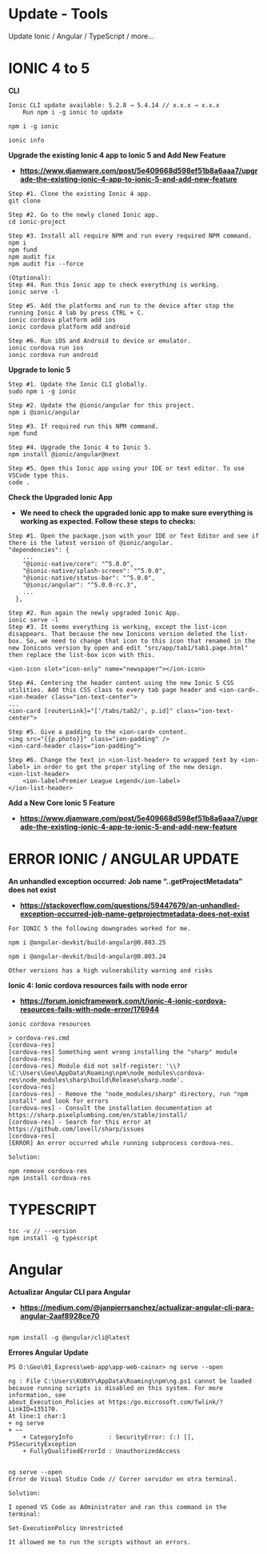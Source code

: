 # Update - Tools
Update Ionic / Angular / TypeScript / more...


# IONIC 4 to 5

**CLI**
```
Ionic CLI update available: 5.2.8 → 5.4.14 // x.x.x → x.x.x
    Run npm i -g ionic to update
            
npm i -g ionic

ionic info

```
**Upgrade the existing Ionic 4 app to Ionic 5 and Add New Feature**
* **https://www.djamware.com/post/5e409668d598ef51b8a6aaa7/upgrade-the-existing-ionic-4-app-to-ionic-5-and-add-new-feature**

```
Step #1. Clone the existing Ionic 4 app.
git clone

Step #2. Go to the newly cloned Ionic app.
cd ionic-project

Step #3. Install all require NPM and run every required NPM command.
npm i
npm fund
npm audit fix
npm audit fix --force

(Otptional):
Step #4. Run this Ionic app to check everything is working.
ionic serve -l

Step #5. Add the platforms and run to the device after stop the running Ionic 4 lab by press CTRL + C.
ionic cordova platform add ios
ionic cordova platform add android

Step #6. Run iOS and Android to device or emulator.
ionic cordova run ios
ionic cordova run android

```
**Upgrade to Ionic 5**

```
Step #1. Update the Ionic CLI globally.
sudo npm i -g ionic

Step #2. Update the @ionic/angular for this project.
npm i @ionic/angular

Step #3. If required run this NPM command.
npm fund

Step #4. Upgrade the Ionic 4 to Ionic 5.
npm install @ionic/angular@next

Step #5. Open this Ionic app using your IDE or text editor. To use VSCode type this.
code .

```

**Check the Upgraded Ionic App**
* **We need to check the upgraded Ionic app to make sure everything is working as expected. Follow these steps to checks:**

```
Step #1. Open the package.json with your IDE or Text Editor and see if there is the latest version of @ionic/angular.
"dependencies": {
    ...
    "@ionic-native/core": "^5.0.0",
    "@ionic-native/splash-screen": "^5.0.0",
    "@ionic-native/status-bar": "^5.0.0",
    "@ionic/angular": "^5.0.0-rc.3",
    ...
  },

Step #2. Run again the newly upgraded Ionic App.
ionic serve -l
Step #3. It seems everything is working, except the list-icon disappears. That because the new Ionicons version deleted the list-box. So, we need to change that icon to this icon that renamed in the new Ionicons version by open and edit "src/app/tab1/tab1.page.html" then replace the list-box icon with this.

<ion-icon slot="icon-only" name="newspaper"></ion-icon>

Step #4. Centering the header content using the new Ionic 5 CSS utilities. Add this CSS class to every tab page header and <ion-card>.
<ion-header class="ion-text-center">
...
<ion-card [routerLink]="['/tabs/tab2/', p.id]" class="ion-text-center">

Step #5. Give a padding to the <ion-card> content.
<img src="{{p.photo}}" class="ion-padding" />
<ion-card-header class="ion-padding">

Step #6. Change the text in <ion-list-header> to wrapped text by <ion-label> in order to get the proper styling of the new design.
<ion-list-header>
    <ion-label>Premier League Legend</ion-label>
</ion-list-header> 

```

**Add a New Core Ionic 5 Feature**

* **https://www.djamware.com/post/5e409668d598ef51b8a6aaa7/upgrade-the-existing-ionic-4-app-to-ionic-5-and-add-new-feature**

# ERROR IONIC / ANGULAR UPDATE

**An unhandled exception occurred: Job name “..getProjectMetadata” does not exist**
* **https://stackoverflow.com/questions/59447679/an-unhandled-exception-occurred-job-name-getprojectmetadata-does-not-exist**

```
For IONIC 5 the following downgrades worked for me.

npm i @angular-devkit/build-angular@0.803.25

npm i @angular-devkit/build-angular@0.803.24

Other versions has a high vulnerability warning and risks

```

**Ionic 4: Ionic cordova resources fails with node error**
* **https://forum.ionicframework.com/t/ionic-4-ionic-cordova-resources-fails-with-node-error/176944**

```
ionic cordova resources

> cordova-res.cmd
[cordova-res]
[cordova-res] Something went wrong installing the "sharp" module
[cordova-res]
[cordova-res] Module did not self-register: '\\?\C:\Users\Geo\AppData\Roaming\npm\node_modules\cordova-res\node_modules\sharp\build\Release\sharp.node'.
[cordova-res]
[cordova-res] - Remove the "node_modules/sharp" directory, run "npm install" and look for errors
[cordova-res] - Consult the installation documentation at https://sharp.pixelplumbing.com/en/stable/install/
[cordova-res] - Search for this error at https://github.com/lovell/sharp/issues
[cordova-res]
[ERROR] An error occurred while running subprocess cordova-res.

Solution:

npm remove cordova-res
npm install cordova-res

```



# TYPESCRIPT

```
tsc -v // --version
npm install -g typescript

```
# Angular

**Actualizar Angular CLI para Angular**

* **https://medium.com/@janpierrsanchez/actualizar-angular-cli-para-angular-2aaf8928ce70**
```

npm install -g @angular/cli@latest

```

**Errores Angular Update**

```
PS D:\Geo\01_Express\web-app\app-web-cainar> ng serve --open

ng : File C:\Users\KUBXY\AppData\Roaming\npm\ng.ps1 cannot be loaded because running scripts is disabled on this system. For more information, see 
about_Execution_Policies at https:/go.microsoft.com/fwlink/?LinkID=135170.
At line:1 char:1
+ ng serve
+ ~~
    + CategoryInfo          : SecurityError: (:) [], PSSecurityException  
    + FullyQualifiedErrorId : UnauthorizedAccess
    

ng serve --open
Error de Visual Studio Code // Correr servidor en otra terminal.

Solution:

I opened VS Code as Administrator and ran this command in the terminal:

Set-ExecutionPolicy Unrestricted

It allowed me to run the scripts without an errors.

```

